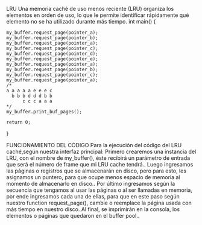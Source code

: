 LRU
Una memoria caché de uso menos reciente (LRU) organiza los elementos en orden de uso, lo que le permite identificar rápidamente qué elemento no se ha utilizado durante más tiempo.
int main()
{

    my_buffer.request_page(pointer_a);
    my_buffer.request_page(pointer_b);
    my_buffer.request_page(pointer_a);
    my_buffer.request_page(pointer_c);
    my_buffer.request_page(pointer_d);
    my_buffer.request_page(pointer_e);
    my_buffer.request_page(pointer_a);
    my_buffer.request_page(pointer_b);
    my_buffer.request_page(pointer_c);
    my_buffer.request_page(pointer_a);
    /*
    a a a a a e e e c
      b b b d d d b b
          c c c a a a
    */
    my_buffer.print_buf_pages();
 
    return 0;
}




FUNCIONAMIENTO DEL CÓDIGO
Para la ejecución del código del LRU caché,según nuestra interfaz principal:
Primero crearemos una instancia del LRU, con el nombre de my_buffer(), éste recibirá un parámetro de entrada que será el número de frame que mi LRU cache tendrá..
Luego ingresamos las páginas o registros que se almacenarán en disco, pero para esto, les asignamos un puntero, para que ocupe menos espacio de memoria al momento de almacenarlo en disco..
Por último ingresamos según la secuencia que tengamos al usar las páginas o al ser llamadas en memoria, por ende ingresamos cada una de ellas, para que en este paso según nuestro function request_page(), cambie o reemplace la página usada con más tiempo en nuestro disco.
Al final, se imprimirán en la consola, los elementos o páginas que quedaron en el buffer pool..
